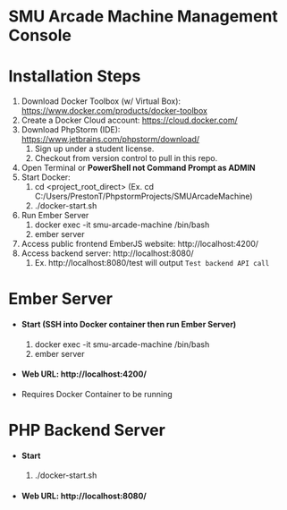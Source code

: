 # SMU Arcade Machine Management Console

# Installation Steps
1. Download Docker Toolbox (w/ Virtual Box): https://www.docker.com/products/docker-toolbox
2. Create a Docker Cloud account: https://cloud.docker.com/
3. Download PhpStorm (IDE): https://www.jetbrains.com/phpstorm/download/
    1. Sign up under a student license.
    2. Checkout from version control to pull in this repo.
4. Open Terminal or **PowerShell not Command Prompt as ADMIN**
5. Start Docker: 
    1. cd <project_root_direct> (Ex. cd C:/Users/PrestonT/PhpstormProjects/SMUArcadeMachine)
    2. ./docker-start.sh
6. Run Ember Server
    1. docker exec -it smu-arcade-machine /bin/bash
    2. ember server
7. Access public frontend EmberJS website: http://localhost:4200/
8. Access backend server: http://localhost:8080/
    1. Ex. http://localhost:8080/test will output `Test backend API call`
    
# Ember Server
* #### Start (SSH into Docker container then run Ember Server)
    1. docker exec -it smu-arcade-machine /bin/bash
    2. ember server
* #### Web URL: http://localhost:4200/
* Requires Docker Container to be running

# PHP Backend Server
* #### Start
    1. ./docker-start.sh
* #### Web URL: http://localhost:8080/

